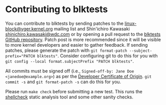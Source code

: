 # Contributing to blktests

You can contribute to blktests by sending patches to the
<linux-block@vger.kernel.org> mailing list and Shin'ichiro Kawasaki <shinichiro.kawasaki@wdc.com>
or by opening a pull request to the [blktests GitHub
repository](https://github.com/linux-blktests/blktests). Patch post is more recommended
since it will be visible to more kernel developers and easier to gather
feedback. If sending patches, please generate the patch with `git format-patch
--subject-prefix="PATCH blktests"`. Consider configuring git to do this for you
with `git config --local format.subjectPrefix "PATCH blktests"`.

All commits must be signed off (i.e., `Signed-off-by: Jane Doe <janedoe@example.org>`)
as per the [Developer Certificate of Origin](https://developercertificate.org/).
`git commit -s` and `git format-patch -s` can do this for you.

Please run `make check` before submitting a new test. This runs the
[shellcheck](https://github.com/koalaman/shellcheck) static analysis tool and
some other sanity checks.
